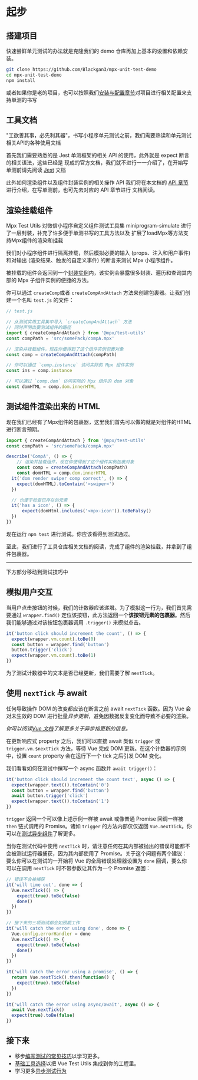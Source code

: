 # 起步

## 搭建项目

快速尝鲜单元测试的办法就是克隆我们的 demo 仓库再加上基本的设置和依赖安装。

```bash
git clone https://github.com/Blackgan3/mpx-unit-test-demo
cd mpx-unit-test-demo
npm install
```
或者如果你是老的项目，也可以按照我们[安装与配置章节]()对项目进行相关配置来支持单测的书写

## 工具文档
"工欲善其事，必先利其器"，书写小程序单元测试之前，我们需要熟读和单元测试相关API的各种使用文档

首先我们需要熟悉的是 Jest 单测框架的相关 API 的使用，此外就是 expect 断言的相关语法，这些已经是
现成的官方文档，我们就不进行一一介绍了，在开始写单测前请先阅读 [Jest]() 文档

此外如何渲染组件以及组件封装实例的相关操作 API 我们将在本文档的 [API 章节]()进行介绍，在写单测前，也可先去对应的 API 章节进行
文档阅读。

## 渲染挂载组件

Mpx Test Utils 对微信小程序自定义组件测试工具集 miniprogram-simulate 进行了一层封装，补充了许多便于单测书写的工具方法以及
扩展了loadMpx等方法支持Mpx组件的渲染和挂载

我们对小程序组件进行隔离挂载，然后模拟必要的输入 (props、注入和用户事件) 和对输出 (渲染结果、触发的自定义事件) 的断言来测试 Mpx 小程序组件。

被挂载的组件会返回到一个[封装实例](../api/wrapper/)内，该实例会暴露很多封装、遍历和查询其内部的 Mpx 子组件实例的便捷的方法。

你可以通过 `createComp`或者 `createCompAndAttach` 方法来创建包裹器。让我们创建一个名叫 `test.js` 的文件：

```js
// test.js

// 从测试实用工具集中导入 `createCompAndAttach` 方法
// 同时声明出要测试组件的路径
import { createCompAndAttach } from '@mpx/test-utils'
const compPath = 'src/somePack/compA.mpx'

// 渲染并挂载组件，现在你便得到了这个组件实例包裹对象
const comp = createCompAndAttach(compPath)

// 你可以通过 `comp.instance` 访问实际的 Mpx 组件实例
const ins = comp.instance

// 可以通过 `comp.dom` 访问实际的 Mpx 组件的 dom 对象
const domHTML = comp.dom.innerHTML
```

## 测试组件渲染出来的 HTML

现在我们已经有了Mpx组件的包裹器，这里我们首先可以做的就是对组件的HTML进行断言预期。

```js
import { createCompAndAttach } from '@mpx/test-utils'
const compPath = 'src/somePack/compA.mpx'

describe('CompA', () => {
    // 渲染并挂载组件，现在你便得到了这个组件实例包裹对象
    const comp = createCompAndAttach(compPath)
    const domHTML = comp.dom.innerHTML
  it('dom render swiper comp correct', () => {
    expect(domHTML).toContain('<swiper>')
  })

  // 也便于检查已存在的元素
  it('has a icon', () => {
      expect(domHtml.includes('<mpx-icon')).toBeFalsy()
  })
})
```

现在运行 `npm test` 进行测试。你应该看得到测试通过。

至此，我们进行了工具仓库相关文档的阅读，完成了组件的渲染挂载，并拿到了组件包裹器。


----

下方部分移动到测试技巧中

## 模拟用户交互

当用户点击按钮的时候，我们的计数器应该递增。为了模拟这一行为，我们首先需要通过 `wrapper.find()` 定位该按钮，此方法返回一个**该按钮元素的包裹器**。然后我们能够通过对该按钮包裹器调用 `.trigger()` 来模拟点击。

```js
it('button click should increment the count', () => {
  expect(wrapper.vm.count).toBe(0)
  const button = wrapper.find('button')
  button.trigger('click')
  expect(wrapper.vm.count).toBe(1)
})
```

为了测试计数器中的文本是否已经更新，我们需要了解 `nextTick`。

## 使用 `nextTick` 与 await

任何导致操作 DOM 的改变都应该在断言之前 await `nextTick` 函数。因为 Vue 会对未生效的 DOM 进行批量*异步更新*，避免因数据反复变化而导致不必要的渲染。

_你可以阅读[Vue 文档](https://cn.vuejs.org/v2/guide/reactivity.html#异步更新队列)了解更多关于异步指更新的信息。_

在更新响应式 property 之后，我们可以直接 await 类似 `trigger` 或 `trigger.vm.$nextTick` 方法，等待 Vue 完成 DOM 更新。在这个计数器的示例中，设置 `count` property 会在运行下一个 tick 之后引发 DOM 变化。

我们看看如何在测试中撰写一个 async 函数并 `await trigger()`：

```js
it('button click should increment the count text', async () => {
  expect(wrapper.text()).toContain('0')
  const button = wrapper.find('button')
  await button.trigger('click')
  expect(wrapper.text()).toContain('1')
})
```

`trigger` 返回一个可以像上述示例一样被 await 或像普通 Promise 回调一样被 `then` 链式调用的 Promise。诸如 `trigger` 的方法内部仅仅返回 `Vue.nextTick`。你可以在[测试异步组件](../guides/README.md#测试异步组件)了解更多。

当你在测试代码中使用 `nextTick` 时，请注意任何在其内部被抛出的错误可能都不会被测试运行器捕获，因为其内部使用了 Promise。关于这个问题有两个建议：要么你可以在测试的一开始将 Vue 的全局错误处理器设置为 `done` 回调，要么你可以在调用 `nextTick` 时不带参数让其作为一个 Promise 返回：

```js
// 错误不会被捕获
it('will time out', done => {
  Vue.nextTick(() => {
    expect(true).toBe(false)
    done()
  })
})

// 接下来的三项测试都会如预期工作
it('will catch the error using done', done => {
  Vue.config.errorHandler = done
  Vue.nextTick(() => {
    expect(true).toBe(false)
    done()
  })
})

it('will catch the error using a promise', () => {
  return Vue.nextTick().then(function() {
    expect(true).toBe(false)
  })
})

it('will catch the error using async/await', async () => {
  await Vue.nextTick()
  expect(true).toBe(false)
})
```

## 接下来

- 移步[编写测试的常见技巧](./README.md#明白要测试的是什么)以学习更多。
- [基础工具选择](./README.md#选择一个测试运行器)以把 Vue Test Utils 集成到你的工程里。
- 学习更多[异步测试行为](./README.md#异步测试行为)

